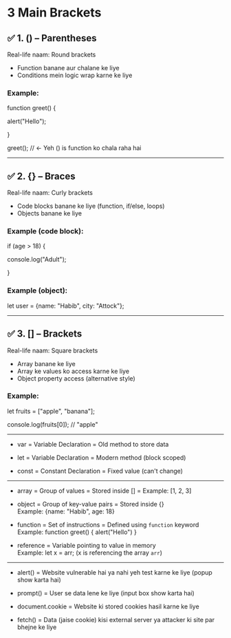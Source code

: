 # 3 Main Brackets
## ✅ 1. () – Parentheses

Real-life naam: Round brackets

- Function banane aur chalane ke liye
- Conditions mein logic wrap karne ke liye

### Example:

function greet() {

  alert("Hello");

}

greet(); // ← Yeh () is function ko chala raha hai

---

## ✅ 2. {} – Braces

Real-life naam: Curly brackets

- Code blocks banane ke liye (function, if/else, loops)
- Objects banane ke liye

### Example (code block):

if (age > 18) {

  console.log("Adult");

}

### Example (object):

let user = {name: "Habib", city: "Attock"};

---

## ✅ 3. [] – Brackets

Real-life naam: Square brackets

- Array banane ke liye
- Array ke values ko access karne ke liye
- Object property access (alternative style)

### Example:

let fruits = ["apple", "banana"];

console.log(fruits[0]); // "apple"

---

- var = Variable Declaration = Old method to store data

- let = Variable Declaration = Modern method (block scoped)

- const = Constant Declaration = Fixed value (can't change)

---

- array = Group of values = Stored inside [] = Example: [1, 2, 3]

- object = Group of key-value pairs = Stored inside {}  
Example: {name: "Habib", age: 18}

- function = Set of instructions = Defined using `function` keyword  
Example: function greet() { alert("Hello") }

- reference = Variable pointing to value in memory  
Example: let x = arr; (x is referencing the array `arr`)

---

- alert() = Website vulnerable hai ya nahi yeh test karne ke liye (popup show karta hai)

- prompt() = User se data lene ke liye (input box show karta hai)

- document.cookie = Website ki stored cookies hasil karne ke liye

- fetch() = Data (jaise cookie) kisi external server ya attacker ki site par bhejne ke liye
